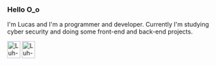 ### Hello O_o

I'm Lucas and I'm a programmer and developer.
Currently I'm studying cyber security and doing some front-end and back-end projects.

<div style="display: inline-block">
  <img align="center" alt="Luh-TS" width="30" height="40" src="https://cdn.jsdelivr.net/gh/devicons/devicon/icons/typescript/typescript-original.svg" />
  <img align="center" alt="Luh-JS" width="30" height="40" src="https://cdn.jsdelivr.net/gh/devicons/devicon/icons/javascript/javascript-original.svg" />
</div>

